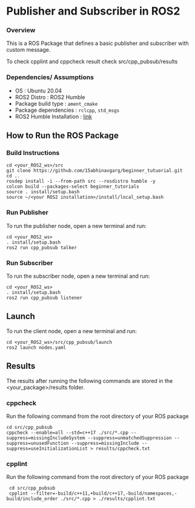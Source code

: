 
# Publisher and Subscriber in ROS2

### Overview

This is a ROS Package that defines a basic publisher and subscriber with custom message.

To check cpplint and cppcheck result check src/cpp_pubsub/results

### Dependencies/ Assumptions
- OS : Ubuntu 20.04 
- ROS2 Distro : ROS2 Humble
- Package build type : ```ament_cmake ```
- Package dependencies : ```rclcpp```, ```std_msgs``` 
- ROS2 Humble Installation : [link](https://automaticaddison.com/how-to-install-ros-2-foxy-fitzroy-on-ubuntu-linux/)

## How to Run the ROS Package
### Build Instructions
```
cd <your_ROS2_ws>/src
git clone https://github.com/15abhinavgarg/beginner_tutuorial.git
cd ..   
rosdep install -i --from-path src --rosdistro humble -y
colcon build --packages-select beginner_tutorials
source . install/setup.bash
source ~/<your ROS2 installation>/install/local_setup.bash
```

### Run Publisher
To run the publisher node, open a new terminal and run:
```
cd <your_ROS2_ws>
. install/setup.bash
ros2 run cpp_pubsub talker
```
### Run Subscriber
To run the subscriber node, open a new terminal and run:
```
cd <your_ROS2_ws>
. install/setup.bash
ros2 run cpp_pubsub listener
```


## Launch
To run the client node, open a new terminal and run:
```
cd <your_ROS2_ws>/src/cpp_pubsub/launch
ros2 launch nodes.yaml
```

## Results
The results after running the following commands are stored in the <your_package>/results folder.

### cppcheck
Run the following command from the root directory of your ROS package
```
cd src/cpp_pubsub
cppcheck --enable=all --std=c++17 ./src/*.cpp --suppress=missingIncludeSystem --suppress=unmatchedSuppression --suppress=unusedFunction --suppress=missingInclude --suppress=useInitializationList > results/cppcheck.txt
```
### cpplint
Run the following command from the root directory of your ROS package
```
 cd src/cpp_pubsub
 cpplint --filter=-build/c++11,+build/c++17,-build/namespaces,-build/include_order ./src/*.cpp > ./results/cpplint.txt
```
